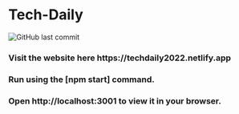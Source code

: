 # Tech-Daily

![GitHub last commit](https://img.shields.io/github/last-commit/sajid006/Cefalo.TechDaily.Api)
<h3> Visit the website here https://techdaily2022.netlify.app </h3>
<h3>Run using the [npm start] command. </h3>
<h3>Open http://localhost:3001 to view it in your browser.</h3>

